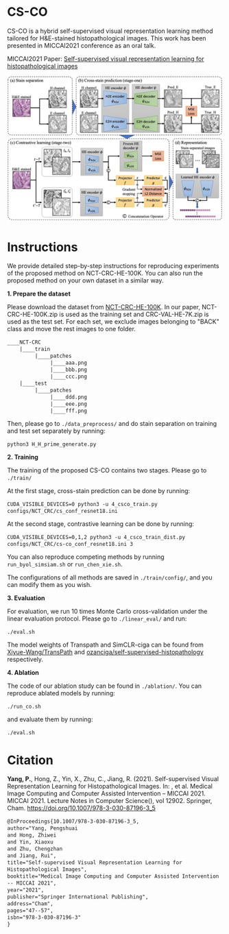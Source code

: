 # CS-CO
CS-CO is a hybrid self-supervised visual representation learning method tailored for H&E-stained histopathological images. This work has been presented in MICCAI2021 conference as an oral talk.

MICCAI2021 Paper: [Self-supervised visual representation learning for histopathological images](https://link.springer.com/chapter/10.1007/978-3-030-87196-3_5)

![framework](https://github.com/easonyang1996/CS-CO/blob/main/figs/framework.png)

# Instructions
We provide detailed step-by-step instructions for reproducing experiments of the proposed method on NCT-CRC-HE-100K. You can also run the proposed method on your own dataset in a similar way.

**1. Prepare the dataset**

Please download the dataset from [NCT-CRC-HE-100K](https://zenodo.org/record/1214456#.Yn9lVy8RrfY). In our paper, NCT-CRC-HE-100K.zip is used as the training set and CRC-VAL-HE-7K.zip is used as the test set. For each set, we exclude images belonging to "BACK" class and move the rest images to one folder. 

```
____NCT-CRC
    |____train
         |____patches
              |____aaa.png
              |____bbb.png
              |____ccc.png
    |____test
         |____patches
              |____ddd.png
              |____eee.png
              |____fff.png
```

Then, please go to `./data_preprocess/` and do stain separation on training and test set separately by running:

```
python3 H_H_prime_generate.py
```

**2. Training**

The training of the proposed CS-CO contains two stages. Please go to `./train/`

At the first stage, cross-stain prediction can be done by running:

```
CUDA_VISIBLE_DEVICES=0 python3 -u 4_csco_train.py configs/NCT_CRC/cs_conf_resnet18.ini 
```

At the second stage, contrastive learning can be done by running:

```
CUDA_VISIBLE_DEVICES=0,1,2 python3 -u 4_csco_train_dist.py configs/NCT_CRC/cs-co_conf_resnet18.ini 3
```

You can also reproduce competing methods by running `run_byol_simsiam.sh` or `run_chen_xie.sh`. 

The configurations of all methods are saved in `./train/config/`, and you can modify them as you wish.


**3. Evaluation**

For evaluation, we run 10 times Monte Carlo cross-validation under the linear evaluation protocol. Please go to `./linear_eval/` and run:

```
./eval.sh
```

The model weights of Transpath and SimCLR-ciga can be found from [Xiyue-Wang/TransPath](https://github.com/Xiyue-Wang/TransPath) and [ozanciga/self-supervised-histopathology](https://github.com/ozanciga/self-supervised-histopathology) respectively.

**4. Ablation**

The code of our ablation study can be found in `./ablation/`. You can reproduce ablated models by running:

```
./run_co.sh
```

and evaluate them by running:
```
./eval.sh
```


# Citation

**Yang, P.**, Hong, Z., Yin, X., Zhu, C., Jiang, R. (2021). Self-supervised Visual Representation Learning for Histopathological Images. In: , et al. Medical Image Computing and Computer Assisted Intervention – MICCAI 2021. MICCAI 2021. Lecture Notes in Computer Science(), vol 12902. Springer, Cham. https://doi.org/10.1007/978-3-030-87196-3_5


```
@InProceedings{10.1007/978-3-030-87196-3_5,
author="Yang, Pengshuai
and Hong, Zhiwei
and Yin, Xiaoxu
and Zhu, Chengzhan
and Jiang, Rui",
title="Self-supervised Visual Representation Learning for Histopathological Images",
booktitle="Medical Image Computing and Computer Assisted Intervention -- MICCAI 2021",
year="2021",
publisher="Springer International Publishing",
address="Cham",
pages="47--57",
isbn="978-3-030-87196-3"
}
```
